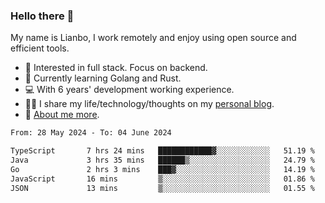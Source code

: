 ### Hello there 👋

My name is Lianbo, I work remotely and enjoy using open source and efficient tools.

- 🔭 Interested in full stack. Focus on backend.
- 🌱 Currently learning Golang and Rust.
- 💻 With 6 years' development working experience.
- ✍🏻 I share my life/technology/thoughts on my [personal blog](https://godruoyi.com).
- 👒 [About me more](https://godruoyi.com/posts/About-godruoyi).

<!--START_SECTION:waka-->

```txt
From: 28 May 2024 - To: 04 June 2024

TypeScript       7 hrs 24 mins   ████████████▓░░░░░░░░░░░░   51.19 %
Java             3 hrs 35 mins   ██████▒░░░░░░░░░░░░░░░░░░   24.79 %
Go               2 hrs 3 mins    ███▓░░░░░░░░░░░░░░░░░░░░░   14.19 %
JavaScript       16 mins         ▒░░░░░░░░░░░░░░░░░░░░░░░░   01.86 %
JSON             13 mins         ▒░░░░░░░░░░░░░░░░░░░░░░░░   01.55 %
```

<!--END_SECTION:waka-->
